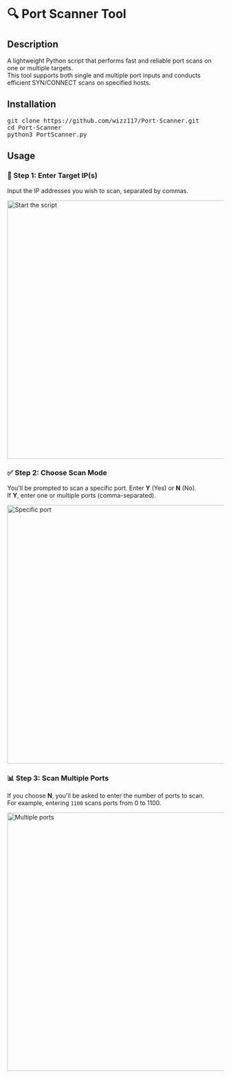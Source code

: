 <h1>🔍 Port Scanner Tool</h1>

<h2>Description</h2>
<p>
A lightweight Python script that performs fast and reliable port scans on one or multiple targets. <br>
This tool supports both single and multiple port inputs and conducts efficient SYN/CONNECT scans on specified hosts.
</p>

<h2>Installation</h2>
<pre>
git clone https://github.com/wizz117/Port-Scanner.git
cd Port-Scanner
python3 PortScanner.py
</pre>

<h2>Usage</h2>

<h3>🎯 Step 1: Enter Target IP(s)</h3>
<p>
Input the IP addresses you wish to scan, separated by commas.
</p>
<img src="https://user-images.githubusercontent.com/95639719/193258529-28775ac8-18ed-4d66-aa84-5af54bc5d740.png" alt="Start the script" width="600"/>

<h3>✅ Step 2: Choose Scan Mode</h3>
<p>
You'll be prompted to scan a specific port. Enter <strong>Y</strong> (Yes) or <strong>N</strong> (No).<br>
If <strong>Y</strong>, enter one or multiple ports (comma-separated).
</p>
<img src="https://user-images.githubusercontent.com/95639719/193258868-6ffd1b37-1c88-4234-8d38-f0d4749740e4.png" alt="Specific port" width="600"/>

<h3>📊 Step 3: Scan Multiple Ports</h3>
<p>
If you choose <strong>N</strong>, you'll be asked to enter the number of ports to scan.<br>
For example, entering <code>1100</code> scans ports from 0 to 1100.
</p>
<img src="https://user-images.githubusercontent.com/95639719/193259012-73cd3999-7c5f-4572-9ed3-7ae10419b8da.png" alt="Multiple ports" width="600"/>
